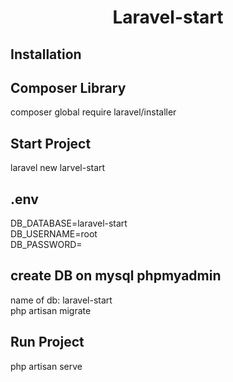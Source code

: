 <h1 align="center"> Laravel-start </h1>
<h2>Installation</h2>

## Composer Library
composer global require laravel/installer
## Start Project
laravel new larvel-start
## .env 
DB_DATABASE=laravel-start <br>
DB_USERNAME=root <br>
DB_PASSWORD=
## create DB on mysql phpmyadmin
name of db: laravel-start <br>
php artisan migrate
## Run Project
php artisan serve



